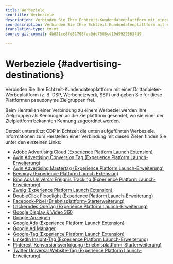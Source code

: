 ```yaml
---
title: Werbeziele
seo-title: Werbeziele
description: Verbinden Sie Ihre Echtzeit-Kundendatenplattform mit einer Drittanbieter-Werbeplattform (z. B. DSP, Werbenetzwerk, SSP) und geben Sie für diese Plattformen pseudonyme Zielgruppen frei.
seo-description: Verbinden Sie Ihre Echtzeit-Kundendatenplattform mit einer Drittanbieter-Werbeplattform (z. B. DSP, Werbenetzwerk, SSP) und geben Sie für diese Plattformen pseudonyme Zielgruppen frei.
translation-type: tm+mt
source-git-commit: 4b021ce8fd81708fac5de7508cd19d99295634d9

---
```



# Werbeziele {#advertising-destinations}

Verbinden Sie Ihre Echtzeit-Kundendatenplattform mit einer Drittanbieter-Werbeplattform (z. B. DSP, Werbenetzwerk, SSP) und geben Sie für diese Plattformen pseudonyme Zielgruppen frei.

Beim Herstellen einer Verbindung zu einem Werbeziel werden Ihre Zielgruppen als Kennungen an die Zielplattform gesendet, wo sie einer der Zielplattform bekannten Kennung zugeordnet werden.

Derzeit unterstützt CDP in Echtzeit die unten aufgeführten Werbeziele. Informationen zum Herstellen einer Verbindung mit diesen Zielen finden Sie unter den einzelnen Links:

* [Adobe Advertising Cloud (Experience Platform Launch Extension)](/help/rtcdp/destinations/adobe-advertising-cloud-extension.md)
* [Awin Advertising Conversion Tag (Experience Platform Launch-Erweiterung)](/help/rtcdp/destinations/awin-conversiontag-extension.md)
* [Awin Advertising Mastertag (Experience Platform Launch-Erweiterung)](/help/rtcdp/destinations/awin-mastertag-extension.md)
* [Beemray (Experience Platform Launch Extension)](beemray-extension.md)
* [Bing Ads Universal Ereignis Tracking (Experience Platform Launch-Erweiterung)](/help/rtcdp/destinations/bing-ads-extension.md)
* [Zweig (Experience Platform Launch Extension)](/help/rtcdp/destinations/branch-extension.md)
* [DoubleClick Floodlight (Experience Platform Launch-Erweiterung)](/help/rtcdp/destinations/doubleclick-floodlight-extension.md)
* [Facebook-Pixel (Erlebnisplattform-Starterweiterung)](/help/rtcdp/destinations/facebook-pixel-extension.md)
* [flackerndes OneTag (Experience Platform Launch-Erweiterung)](/help/rtcdp/destinations/flashtalking-extension.md)
* [Google Display &amp; Video 360](/help/rtcdp/destinations/google-dv360-destination.md)
* [Google-Anzeigen](/help/rtcdp/destinations/google-ads-destination.md)
* [Google Ads (Experience Platform Launch Extension)](/help/rtcdp/destinations/google-ads-extension.md)
* [Google Ad Manager](/help/rtcdp/destinations/google-ad-manager-destination.md)
* [Google-Tag (Experience Platform Launch Extension)](/help/rtcdp/destinations/gtag-advertising-extension.md)
* [LinkedIn Insight-Tag (Experience Platform Launch-Erweiterung)](linkedin-extension.md)
* [Pinterest-Konversionsverfolgung (Erlebnisplattform-Starterweiterung)](pinterest-extension.md)
* [Twitter Universal Website-Tag (Experience Platform Launch-Erweiterung)](twitter-uwt-extension.md)

